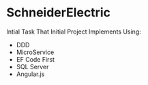 # SchneiderElectric
Intial Task
That Initial Project Implements Using:
- DDD 
- MicroService 
- EF Code First 
- SQL Server 
- Angular.js
